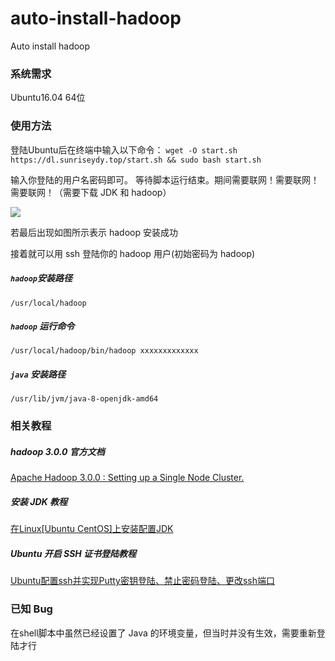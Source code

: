 # auto-install-hadoop
Auto install hadoop

### 系统需求
Ubuntu16.04 64位

### 使用方法

登陆Ubuntu后在终端中输入以下命令：
`wget -O start.sh https://dl.sunriseydy.top/start.sh && sudo bash start.sh`


输入你登陆的用户名密码即可。
等待脚本运行结束。期间需要联网！需要联网！需要联网！（需要下载 JDK 和 hadoop）

![](https://github.com/sunriseydy/auto-install-hadoop/raw/master/screenshot_1.png)

若最后出现如图所示表示 hadoop 安装成功

接着就可以用 ssh 登陆你的 hadoop 用户(初始密码为 hadoop)

##### `hadoop`安装路径
`/usr/local/hadoop`

##### `hadoop` 运行命令
`/usr/local/hadoop/bin/hadoop xxxxxxxxxxxxx`
##### `java` 安装路径
`/usr/lib/jvm/java-8-openjdk-amd64`

### 相关教程
##### hadoop 3.0.0 官方文档
[ Apache Hadoop 3.0.0 : Setting up a Single Node Cluster.](http://hadoop.apache.org/docs/r3.0.0/hadoop-project-dist/hadoop-common/SingleCluster.html " Apache Hadoop 3.0.0 : Setting up a Single Node Cluster.")

##### 安装 JDK 教程
[在Linux[Ubuntu CentOS]上安装配置JDK](https://blog.sunriseydy.top/technology/server-blog/server/linux-ubuntu-centos-install-jdk/ "在Linux[Ubuntu CentOS]上安装配置JDK")

##### Ubuntu 开启 SSH 证书登陆教程
[Ubuntu配置ssh并实现Putty密钥登陆、禁止密码登陆、更改ssh端口](https://blog.sunriseydy.top/technology/server-blog/server/ubuntupeizhisshbingshixianputtymiyaodenglujinzhimimadenglugenggaisshduankou/ "Ubuntu配置ssh并实现Putty密钥登陆、禁止密码登陆、更改ssh端口")


### 已知 Bug
在shell脚本中虽然已经设置了 Java 的环境变量，但当时并没有生效，需要重新登陆才行
